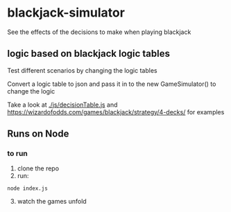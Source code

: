 # blackjack-simulator

See the effects of the decisions to make when playing blackjack

## logic based on blackjack logic tables

Test different scenarios by changing the logic tables

Convert a logic table to json and pass it in to the new GameSimulator() to change the logic

Take a look at [./js/decisionTable.js](./js/decisionTable.js) and https://wizardofodds.com/games/blackjack/strategy/4-decks/ for examples

## Runs on Node

### to run
1. clone the repo
2. run:
```
node index.js
```
3. watch the games unfold
